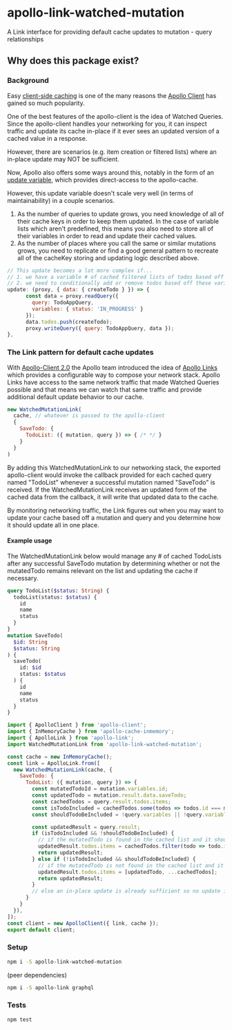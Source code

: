 # apollo-link-watched-mutation
A Link interface for providing default cache updates to mutation - query relationships

## Why does this package exist?
### Background
Easy [client-side caching](https://www.apollographql.com/docs/react/basics/caching.html) is one of the many reasons the [Apollo Client](https://www.apollographql.com/docs/react/) has gained so much popularity.

One of the best features of the apollo-client is the idea of Watched Queries. Since the apollo-client handles your networking for you, it can inspect traffic and update its cache in-place if it ever sees an updated version of a cached value in a response.

However, there are scenarios (e.g. item creation or filtered lists) where an in-place update may NOT be sufficient.

Now, Apollo also offers some ways around this, notably in the form of an [update variable](https://www.apollographql.com/docs/react/features/caching.html#updating-the-cache-after-a-mutation), which provides direct-access to the apollo-cache.

However, this update variable doesn't scale very well (in terms of maintainability) in a couple scenarios.
1. As the number of queries to update grows, you need knowledge of all of their cache keys in order to keep them updated. In the case of variable lists which aren't predefined, this means you also need to store all of their variables in order to read and update their cached values.
2. As the number of places where you call the same or similar mutations grows, you need to replicate or find a good general pattern to recreate all of the cacheKey storing and updating logic described above.
```javascript
// This update becomes a lot more complex if...
// 1. we have a variable # of cached filtered lists of todos based off status and other variables (instead of one predetermined list to update)
// 2. we need to conditionally add or remove todos based off these variables  (instead of always adding to the list)
update: (proxy, { data: { createTodo } }) => {
      const data = proxy.readQuery({
        query: TodoAppQuery,
        variables: { status: 'IN_PROGRESS' }
      });
      data.todos.push(createTodo);
      proxy.writeQuery({ query: TodoAppQuery, data });
},
```

### The Link pattern for default cache updates
With [Apollo-Client 2.0](https://dev-blog.apollodata.com/apollo-client-2-0-5c8d0affcec7) the Apollo team introduced the idea of [Apollo Links](https://www.apollographql.com/docs/link/) which provides a configurable way to compose your network stack. Apollo Links have access to the same network traffic that made Watched Queries possible and that means we can watch that same traffic and provide additional default update behavior to our cache.

```javascript
new WatchedMutationLink(
  cache, // whatever is passed to the apollo-client
  {
    SaveTodo: {
      TodoList: ({ mutation, query }) => { /* */ }
    }
  }
)
```
By adding this WatchedMutationLink to our networking stack, the exported apollo-client would invoke the callback provided for each cached query named "TodoList" whenever a successful mutation named "SaveTodo" is received. If the WatchedMutationLink receives an updated form of the cached data from the callback, it will write that updated data to the cache.

By monitoring networking traffic, the Link figures out when you may want to update your cache based off a mutation and query and you determine how it should update all in one place.

#### Example usage
The WatchedMutationLink below would manage any # of cached TodoLists after any successful SaveTodo mutation by determining whether or not the mutatedTodo remains relevant on the list and updating the cache if necessary.
```graphql
query TodoList($status: String) {
  todoList(status: $status) {
    id
    name
    status
  }
}
mutation SaveTodo(
  $id: String
  $status: String
) {
  saveTodo(
    id: $id
    status: $status
  ) {
    id
    name
    status
  }
}
```

```javascript
import { ApolloClient } from 'apollo-client';
import { InMemoryCache } from 'apollo-cache-inmemory';
import { ApolloLink } from 'apollo-link';
import WatchedMutationLink from 'apollo-link-watched-mutation';

const cache = new InMemoryCache();
const link = ApolloLink.from([
  new WatchedMutationLink(cache, {
    SaveTodo: {
      TodoList: ({ mutation, query }) => {
        const mutatedTodoId = mutation.variables.id;
        const updatedTodo = mutation.result.data.saveTodo;
        const cachedTodos = query.result.todos.items;
        const isTodoIncluded = cachedTodos.some(todos => todos.id === mutatedTodoId);
        const shouldTodoBeIncluded = !query.variables || !query.variables.status || query.variables.status.includes(updatedTodo.status);

        const updatedResult = query.result;
        if (isTodoIncluded && !shouldTodoBeIncluded) {
          // if the mutatedTodo is found in the cached list and it should not be there after the mutation, remove it
          updatedResult.todos.items = cachedTodos.filter(todo => todo.id !== mutatedTodoId);
          return updatedResult;
        } else if (!isTodoIncluded && shouldTodoBeIncluded) {
          // if the mutatedTodo is not found in the cached list and it should be there after the mutation, add it
          updatedResult.todos.items = [updatedTodo, ...cachedTodos];
          return updatedResult;
        }
        // else an in-place update is already sufficient so no update is necessary
      }
    }
  }),
]);
const client = new ApolloClient({ link, cache });
export default client;
```

### Setup

```bash
npm i -S apollo-link-watched-mutation
```

(peer dependencies)
```bash
npm i -S apollo-link graphql
```

### Tests

```bash
npm test
```
